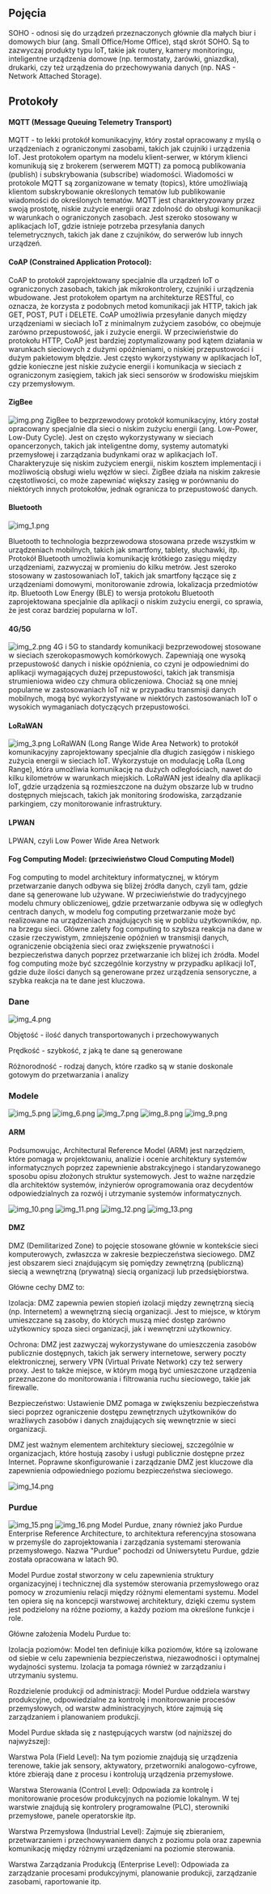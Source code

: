 ## Pojęcia
SOHO -  odnosi się do urządzeń przeznaczonych głównie dla małych biur i domowych biur (ang. Small Office/Home Office), stąd skrót SOHO. Są to zazwyczaj produkty typu IoT, takie jak routery, kamery monitoringu, inteligentne urządzenia domowe (np. termostaty, żarówki, gniazdka), drukarki, czy też urządzenia do przechowywania danych (np. NAS - Network Attached Storage).


## Protokoły 

#### MQTT (Message Queuing Telemetry Transport)
MQTT - to lekki protokół komunikacyjny, który został opracowany z myślą o urządzeniach z ograniczonymi zasobami, takich jak czujniki i urządzenia IoT.
Jest protokołem opartym na modelu klient-serwer, w którym klienci komunikują się z brokerem (serwerem MQTT) za pomocą publikowania (publish) i subskrybowania (subscribe) wiadomości.
Wiadomości w protokole MQTT są zorganizowane w tematy (topics), które umożliwiają klientom subskrybowanie określonych tematów lub publikowanie wiadomości do określonych tematów.
MQTT jest charakteryzowany przez swoją prostotę, niskie zużycie energii oraz zdolność do obsługi komunikacji w warunkach o ograniczonych zasobach.
Jest szeroko stosowany w aplikacjach IoT, gdzie istnieje potrzeba przesyłania danych telemetrycznych, takich jak dane z czujników, do serwerów lub innych urządzeń.

#### CoAP (Constrained Application Protocol):

CoAP to protokół zaprojektowany specjalnie dla urządzeń IoT o ograniczonych zasobach, takich jak mikrokontrolery, czujniki i urządzenia wbudowane.
Jest protokołem opartym na architekturze RESTful, co oznacza, że korzysta z podobnych metod komunikacji jak HTTP, takich jak GET, POST, PUT i DELETE.
CoAP umożliwia przesyłanie danych między urządzeniami w sieciach IoT z minimalnym zużyciem zasobów, co obejmuje zarówno przepustowość, jak i zużycie energii.
W przeciwieństwie do protokołu HTTP, CoAP jest bardziej zoptymalizowany pod kątem działania w warunkach sieciowych z dużymi opóźnieniami, o niskiej przepustowości i dużym pakietowym błędzie.
Jest często wykorzystywany w aplikacjach IoT, gdzie konieczne jest niskie zużycie energii i komunikacja w sieciach z ograniczonym zasięgiem, takich jak sieci sensorów w środowisku miejskim czy przemysłowym.

#### ZigBee
![img.png](img.png)
ZigBee to bezprzewodowy protokół komunikacyjny, który został opracowany specjalnie dla sieci o niskim zużyciu energii (ang. Low-Power, Low-Duty Cycle).
Jest on często wykorzystywany w sieciach opancerzonych, takich jak inteligentne domy, systemy automatyki przemysłowej i zarządzania budynkami oraz w aplikacjach IoT.
Charakteryzuje się niskim zużyciem energii, niskim kosztem implementacji i możliwością obsługi wielu węzłów w sieci.
ZigBee działa na niskim zakresie częstotliwości, co może zapewniać większy zasięg w porównaniu do niektórych innych protokołów, jednak ogranicza to przepustowość danych.

#### Bluetooth
![img_1.png](img_1.png)

Bluetooth to technologia bezprzewodowa stosowana przede wszystkim w urządzeniach mobilnych, takich jak smartfony, tablety, słuchawki, itp.
Protokół Bluetooth umożliwia komunikację krótkiego zasięgu między urządzeniami, zazwyczaj w promieniu do kilku metrów.
Jest szeroko stosowany w zastosowaniach IoT, takich jak smartfony łączące się z urządzeniami domowymi, monitorowanie zdrowia, lokalizacja przedmiotów itp.
Bluetooth Low Energy (BLE) to wersja protokołu Bluetooth zaprojektowana specjalnie dla aplikacji o niskim zużyciu energii, co sprawia, że jest coraz bardziej popularna w IoT.

#### 4G/5G
![img_2.png](img_2.png)
4G i 5G to standardy komunikacji bezprzewodowej stosowane w sieciach szerokopasmowych komórkowych.
Zapewniają one wysoką przepustowość danych i niskie opóźnienia, co czyni je odpowiednimi do aplikacji wymagających dużej przepustowości, takich jak transmisja strumieniowa wideo czy chmura obliczeniowa.
Chociaż są one mniej popularne w zastosowaniach IoT niż w przypadku transmisji danych mobilnych, mogą być wykorzystywane w niektórych zastosowaniach IoT o wysokich wymaganiach dotyczących przepustowości.

#### LoRaWAN
![img_3.png](img_3.png)
LoRaWAN (Long Range Wide Area Network) to protokół komunikacyjny zaprojektowany specjalnie dla długich zasięgów i niskiego zużycia energii w sieciach IoT.
Wykorzystuje on modulację LoRa (Long Range), która umożliwia komunikację na dużych odległościach, nawet do kilku kilometrów w warunkach miejskich.
LoRaWAN jest idealny dla aplikacji IoT, gdzie urządzenia są rozmieszczone na dużym obszarze lub w trudno dostępnych miejscach, takich jak monitoring środowiska, zarządzanie parkingiem, czy monitorowanie infrastruktury.

#### LPWAN
LPWAN, czyli Low Power Wide Area Network


#### Fog Computing Model: (przeciwieństwo Cloud Computing Model)
Fog computing to model architektury informatycznej, w którym przetwarzanie danych odbywa się bliżej źródła danych, czyli tam, gdzie dane są generowane lub używane.
W przeciwieństwie do tradycyjnego modelu chmury obliczeniowej, gdzie przetwarzanie odbywa się w odległych centrach danych, w modelu fog computing przetwarzanie może być realizowane na urządzeniach znajdujących się w pobliżu użytkowników, np. na brzegu sieci.
Główne zalety fog computing to szybsza reakcja na dane w czasie rzeczywistym, zmniejszenie opóźnień w transmisji danych, ograniczenie obciążenia sieci oraz zwiększenie prywatności i bezpieczeństwa danych poprzez przetwarzanie ich bliżej ich źródła.
Model fog computing może być szczególnie korzystny w przypadku aplikacji IoT, gdzie duże ilości danych są generowane przez urządzenia sensoryczne, a szybka reakcja na te dane jest kluczowa.


### Dane

![img_4.png](img_4.png)

Objętość - ilość danych transportowanych i przechowywanych 

Prędkość - szybkość, z jaką te dane są generowane

Różnorodność - rodzaj danych, które rzadko są w stanie doskonale gotowym do przetwarzania i analizy


### Modele

![img_5.png](img_5.png)
![img_6.png](img_6.png)
![img_7.png](img_7.png)
![img_8.png](img_8.png)
![img_9.png](img_9.png)


#### ARM

Podsumowując, Architectural Reference Model (ARM) jest narzędziem, które pomaga w projektowaniu, analizie i ocenie architektury systemów informatycznych poprzez zapewnienie abstrakcyjnego i standaryzowanego sposobu opisu złożonych struktur systemowych. Jest to ważne narzędzie dla architektów systemów, inżynierów oprogramowania oraz decydentów odpowiedzialnych za rozwój i utrzymanie systemów informatycznych.

![img_10.png](img_10.png)
![img_11.png](img_11.png)
![img_12.png](img_12.png)
![img_13.png](img_13.png)

#### DMZ

DMZ (Demilitarized Zone) to pojęcie stosowane głównie w kontekście sieci komputerowych, zwłaszcza w zakresie bezpieczeństwa sieciowego. DMZ jest obszarem sieci znajdującym się pomiędzy zewnętrzną (publiczną) siecią a wewnętrzną (prywatną) siecią organizacji lub przedsiębiorstwa.

Główne cechy DMZ to:

Izolacja: DMZ zapewnia pewien stopień izolacji między zewnętrzną siecią (np. Internetem) a wewnętrzną siecią organizacji. Jest to miejsce, w którym umieszczane są zasoby, do których muszą mieć dostęp zarówno użytkownicy spoza sieci organizacji, jak i wewnętrzni użytkownicy.

Ochrona: DMZ jest zazwyczaj wykorzystywane do umieszczenia zasobów publicznie dostępnych, takich jak serwery internetowe, serwery poczty elektronicznej, serwery VPN (Virtual Private Network) czy też serwery proxy. Jest to także miejsce, w którym mogą być umieszczone urządzenia przeznaczone do monitorowania i filtrowania ruchu sieciowego, takie jak firewalle.

Bezpieczeństwo: Ustawienie DMZ pomaga w zwiększeniu bezpieczeństwa sieci poprzez ograniczenie dostępu zewnętrznych użytkowników do wrażliwych zasobów i danych znajdujących się wewnętrznie w sieci organizacji.

DMZ jest ważnym elementem architektury sieciowej, szczególnie w organizacjach, które hostują zasoby i usługi publicznie dostępne przez Internet. Poprawne skonfigurowanie i zarządzanie DMZ jest kluczowe dla zapewnienia odpowiedniego poziomu bezpieczeństwa sieciowego.

![img_14.png](img_14.png)

### Purdue
![img_15.png](img_15.png)
![img_16.png](img_16.png)
Model Purdue, znany również jako Purdue Enterprise Reference Architecture, to architektura referencyjna stosowana w przemyśle do zaprojektowania i zarządzania systemami sterowania przemysłowego. Nazwa "Purdue" pochodzi od Uniwersytetu Purdue, gdzie została opracowana w latach 90.

Model Purdue został stworzony w celu zapewnienia struktury organizacyjnej i technicznej dla systemów sterowania przemysłowego oraz pomocy w zrozumieniu relacji między różnymi elementami systemu. Model ten opiera się na koncepcji warstwowej architektury, dzięki czemu system jest podzielony na różne poziomy, a każdy poziom ma określone funkcje i role.

Główne założenia Modelu Purdue to:

Izolacja poziomów: Model ten definiuje kilka poziomów, które są izolowane od siebie w celu zapewnienia bezpieczeństwa, niezawodności i optymalnej wydajności systemu. Izolacja ta pomaga również w zarządzaniu i utrzymaniu systemu.

Rozdzielenie produkcji od administracji: Model Purdue oddziela warstwy produkcyjne, odpowiedzialne za kontrolę i monitorowanie procesów przemysłowych, od warstw administracyjnych, które zajmują się zarządzaniem i planowaniem produkcji.

Model Purdue składa się z następujących warstw (od najniższej do najwyższej):

Warstwa Pola (Field Level): Na tym poziomie znajdują się urządzenia terenowe, takie jak sensory, aktywatory, przetworniki analogowo-cyfrowe, które zbierają dane z procesu i kontrolują urządzenia przemysłowe.

Warstwa Sterowania (Control Level): Odpowiada za kontrolę i monitorowanie procesów produkcyjnych na poziomie lokalnym. W tej warstwie znajdują się kontrolery programowalne (PLC), sterowniki przemysłowe, panele operatorskie itp.

Warstwa Przemysłowa (Industrial Level): Zajmuje się zbieraniem, przetwarzaniem i przechowywaniem danych z poziomu pola oraz zapewnia komunikację między różnymi urządzeniami na poziomie sterowania.

Warstwa Zarządzania Produkcją (Enterprise Level): Odpowiada za zarządzanie procesami produkcyjnymi, planowanie produkcji, zarządzanie zasobami, raportowanie itp.